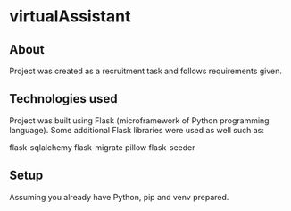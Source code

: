 # virtualAssistant

## About
Project was created as a recruitment task and follows requirements given. 

## Technologies used
Project was built using Flask (microframework of Python programming language). Some additional Flask libraries were used as well such as:

flask-sqlalchemy
flask-migrate
pillow
flask-seeder

## Setup
Assuming you already have Python, pip and venv prepared. 
